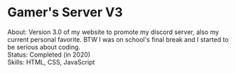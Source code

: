 # Gamer's Server V3

About: Version 3.0 of my website to promote my discord server, also my current personal favorite. BTW I was on school's final break and I started to be serious about coding. <br>
Status: Completed (in 2020) <br>
Skills: HTML, CSS, JavaScript
